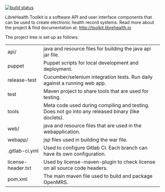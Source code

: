 [![build status](https://gitlab.com/librehealth/lh-toolkit/badges/1.12.x/build.svg)](https://gitlab.com/librehealth/lh-toolkit/commits/1.12.x)

LibreHealth Toolkit is a software API and user interface components that can be used to create electronic health record systems.
Read more about the project & find documentation at: http://toolkit.librehealth.io

The project tree is set up as follows:

<table>
    <tr>
        <td>api/</td>
        <td>java and resource files for building the java api jar file.</td>
    </tr>
    <tr>
        <td>puppet</td>
        <td>Puppet scripts for local development and deployment.</td>
    </tr>
        <td>release-test</td>
        <td>Cucumber/selenium integration tests. Run daily against a running web app.
    </tr>
    <tr>
        <td>test</td>
        <td>Maven project to share tools that are used for testing.</td>
    </tr>
    <tr>
        <td>tools</td>
        <td>Meta code used during compiling and testing. Does not go into any released binary (like doclets).</td>
    </tr>
    <tr>
        <td>web/</td>
        <td>java and resource files that are used in the webapplication.</td>
    </tr>
    <tr>
        <td>webapp/</td>
        <td>jsp files used in building the war file.</td>
    </tr>
    <tr> 
        <td>.gitlab-ci.yml</td>
        <td>Used to configure Gitlab CI. Each branch can have its own configuration.</td>
    </tr>
    <tr>
        <td>license-header.txt</td>
        <td>Used by license-maven-plugin to check license on all source code headers.</td>
    </tr>
    <tr>
        <td>pom.xml</td>
        <td>The main maven file used to build and package OpenMRS.</td>
    </tr>  
</table>